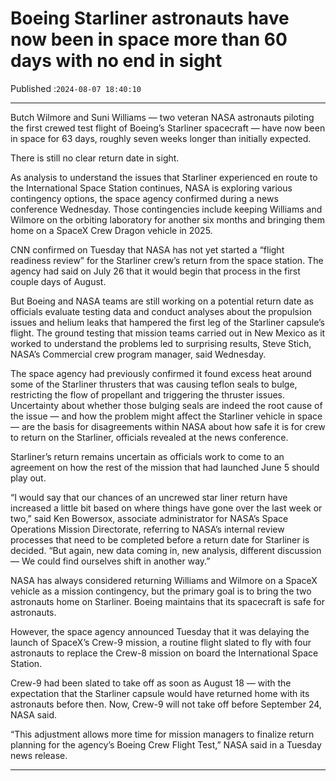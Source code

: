# Boeing Starliner astronauts have now been in space more than 60 days with no end in sight

Published :`2024-08-07 18:40:10`

---

Butch Wilmore and Suni Williams — two veteran NASA astronauts piloting the first crewed test flight of Boeing’s Starliner spacecraft — have now been in space for 63 days, roughly seven weeks longer than initially expected.

There is still no clear return date in sight.

As analysis to understand the issues that Starliner experienced en route to the International Space Station continues, NASA is exploring various contingency options, the space agency confirmed during a news conference Wednesday. Those contingencies include keeping Williams and Wilmore on the orbiting laboratory for another six months and bringing them home on a SpaceX Crew Dragon vehicle in 2025.

CNN confirmed on Tuesday that NASA has not yet started a “flight readiness review” for the Starliner crew’s return from the space station. The agency had said on July 26 that it would begin that process in the first couple days of August.

But Boeing and NASA teams are still working on a potential return date as officials evaluate testing data and conduct analyses about the propulsion issues and helium leaks that hampered the first leg of the Starliner capsule’s flight. The ground testing that mission teams carried out in New Mexico as it worked to understand the problems led to surprising results, Steve Stich, NASA’s Commercial crew program manager, said Wednesday.

The space agency had previously confirmed it found excess heat around some of the Starliner thrusters that was causing teflon seals to bulge, restricting the flow of propellant and triggering the thruster issues. Uncertainty about whether those bulging seals are indeed the root cause of the issue — and how the problem might affect the Starliner vehicle in space — are the basis for disagreements within NASA about how safe it is for crew to return on the Starliner, officials revealed at the news conference.

Starliner’s return remains uncertain as officials work to come to an agreement on how the rest of the mission that had launched June 5 should play out.

“I would say that our chances of an uncrewed star liner return have increased a little bit based on where things have gone over the last week or two,” said Ken Bowersox, associate administrator for NASA’s Space Operations Mission Directorate, referring to NASA’s internal review processes that need to be completed before a return date for Starliner is decided. “But again, new data coming in, new analysis, different discussion — We could find ourselves shift in another way.”

NASA has always considered returning Williams and Wilmore on a SpaceX vehicle as a mission contingency, but the primary goal is to bring the two astronauts home on Starliner. Boeing maintains that its spacecraft is safe for astronauts.

However, the space agency announced Tuesday that it was delaying the launch of SpaceX’s Crew-9 mission, a routine flight slated to fly with four astronauts to replace the Crew-8 mission on board the International Space Station.

Crew-9 had been slated to take off as soon as August 18 — with the expectation that the Starliner capsule would have returned home with its astronauts before then. Now, Crew-9 will not take off before September 24, NASA said.

“This adjustment allows more time for mission managers to finalize return planning for the agency’s Boeing Crew Flight Test,” NASA said in a Tuesday news release.

---

